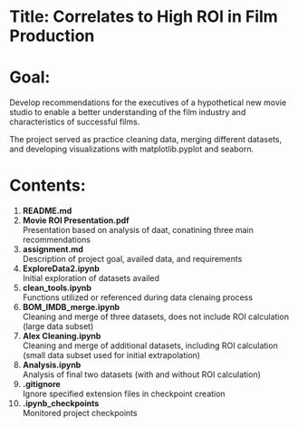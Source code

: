 # Title: Correlates to High ROI in Film Production

# Goal:
Develop recommendations for the executives of a hypothetical new movie studio to enable a better understanding of the film industry and characteristics of successful films. 

The project served as practice cleaning data, merging different datasets, and developing visualizations with matplotlib.pyplot and seaborn.

# Contents:
1. **README.md** <br> 
2. **Movie ROI Presentation.pdf** <br> 
    Presentation based on analysis of daat, conatining three main recommendations
3. **assignment.md** <br> 
    Description of project goal, availed data, and requirements <br> 
4. **ExploreData2.ipynb** <br> 
    Initial exploration of datasets availed <br> 
5. **clean_tools.ipynb** <br> 
    Functions utilized or referenced during data clenaing process <br> 
6. **BOM_IMDB_merge.ipynb** <br>
    Cleaning and merge of three datasets, does not include ROI calculation (large data subset) <br> 
7. **Alex Cleaning.ipynb** <br>
    Cleaning and merge of additional datasets, including ROI calculation (small data subset used for initial extrapolation) <br> 
8. **Analysis.ipynb** <br> 
    Analysis of final two datasets (with and without ROI calculation) <br>
9. **.gitignore** <br>
    Ignore specified extension files in checkpoint creation <br> 
10. **.ipynb_checkpoints** <br>
    Monitored project checkpoints <br>

